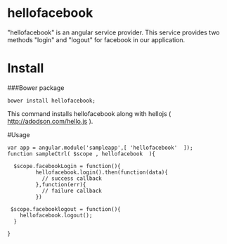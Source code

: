 hellofacebook
=============

 "hellofacebook" is an angular service provider.
 This service provides two methods "login" and "logout" for facebook in our application.
 
 
Install
=============
###Bower package
```
bower install hellofacebook;
```
 This command installs hellofacebook along with hellojs ( http://adodson.com/hello.js ).


#Usage
```
var app = angular.module('sampleapp',[ 'hellofacebook'  ]);
function sampleCtrl( $scope , hellofacebook  ){

  $scope.facebookLogin = function(){
         hellofacebook.login().then(function(data){
           // success callback
         },function(err){
           // failure callback
         })

 $scope.facebooklogout = function(){
    hellofacebook.logout();
  }

}

```

